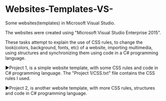 # Websites-Templates-VS-
 Some websites(templates) in Microsoft Visual Studio.

The websites were created using "Microsoft Visual Studio Enterprise 2015".

These tasks attempt to explain the use of CSS rules, to change the look(colors, background, fonts, etc) of a website,
importing multimedia, using structures and synchronizing them using code in a C# programming language.

►Project 1, is a simple website template, with some CSS rules and code in C# programming language.
 The "Project 1/CSS.txt" file contains the CSS rules I used.

►Project 2, is another website template, with more CSS rules, structures and code in C# programming language.